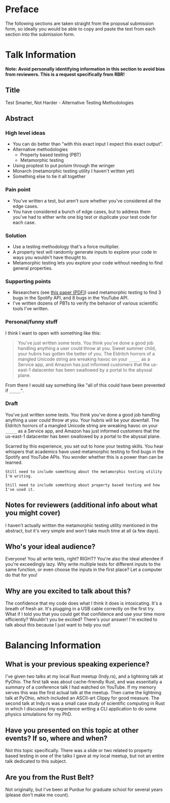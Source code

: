# Preface
The following sections are taken straight from the proposal submission form, so ideally you would be able to copy and paste the text from each section into the submission form.

# Talk Information
**Note: Avoid personally identifying information in this section to avoid bias from reviewers. This is a request specifically from RBR!**

## Title
Test Smarter, Not Harder - Alternative Testing Methodologies

## Abstract

### High level ideas
- You can do better than "with this exact input I expect this exact output".
- Alternative methodologies
  - Property based testing (PBT)
  - Metamorphic testing
- Using proptest to put polsim through the wringer
- Monarch (metamorphic testing utility I haven't written yet)
- Something else to tie it all together

### Pain point
- You've written a test, but aren't sure whether you've considered all the edge cases.
- You have considered a bunch of edge cases, but to address them you've had to either write one big test or duplicate your test code for each case.

### Solution
- Use a testing methodology that's a force multiplier.
- A property test will randomly generate inputs to explore your code in ways you wouldn't have thought to.
- Metamorphic testing lets you explore your code without needing to find general properties.

### Supporting points
- Researchers (see [this paper (PDF)](http://www.lsi.us.es/~segura/files/papers/segura17-tse.pdf)) used metamorphic testing to find 3 bugs in the Spotify API, and 8 bugs in the YouTube API.
- I've written dozens of PBTs to verify the behavior of various scientific tools I've written.

### Personal/funny stuff
I think I want to open with something like this:
> You've just written some tests. You think you've done a good job handling anything a user could throw at you. Sweet summer child, your hubris has gotten the better of you. The Eldritch horrors of a mangled Unicode string are wreaking havoc on your `_____` as a Service app, and Amazon has just informed customers that the us-east-1 datacenter has been swallowed by a portal to the abyssal plane.

From there I would say something like "all of this could have been prevented if `_____`".

### Draft
You've just written some tests. You think you've done a good job handling anything a user could throw at you. Your hubris will be your downfall. The Eldritch horrors of a mangled Unicode string are wreaking havoc on your `_____` as a Service app, and Amazon has just informed customers that the us-east-1 datacenter has been swallowed by a portal to the abyssal plane.

Scarred by this experience, you set out to hone your testing skills. You hear whispers that academics have used metamorphic testing to find bugs in the Spotify and YouTube APIs. You wonder whether this is a power than can be learned. 

`Still need to include something about the metamorphic testing utility I'm writing.`

`Still need to include something about property based testing and how I've used it.`

## Notes for reviewers (additional info about what you might cover)
I haven't actually written the metamorphic testing utility mentioned in the abstract, but it's very simple and won't take much time at all (a few days).

## Who's your ideal audience?
Everyone! You all write tests, right? RIGHT? You're also the ideal attendee if you're exceedingly lazy.
Why write multiple tests for different inputs to the same function, or even choose the inputs in the first place?
Let a computer do that for you!

## Why are you excited to talk about this?
The confidence that my code does what I think it does is intoxicating. It's a breath of fresh air.
It's plugging in a USB cable correctly on the first try. What if I told you that you could get that confidence and use your time more efficiently? Wouldn't you be excited? There's your answer! I'm excited to talk about this because I just want to help you out!

# Balancing Information

## What is your previous speaking experience?
I've given two talks at my local Rust meetup (Indy.rs), and a lightning talk at PyOhio.
The first talk was about cache-friendly Rust, and was essentially a summary of a conference talk I had watched on YouTube. If my memory serves this was the first actual talk at the meetup. Then came the lightning talk at PyOhio, which included an ASCII-art Clippy for good measure. The second talk at Indy.rs was a small case study of scientific computing in Rust in which I discussed my experience writing a CLI application to do some physics simulations for my PhD.

## Have you presented on this topic at other events? If so, where and when?
Not this topic specifically. There was a slide or two related to property based testing in one of the talks I gave at my local meetup, but not an entire talk dedicated to this subject.

## Are you from the Rust Belt?
Not originally, but I've been at Purdue for graduate school for several years (please don't make me count).
